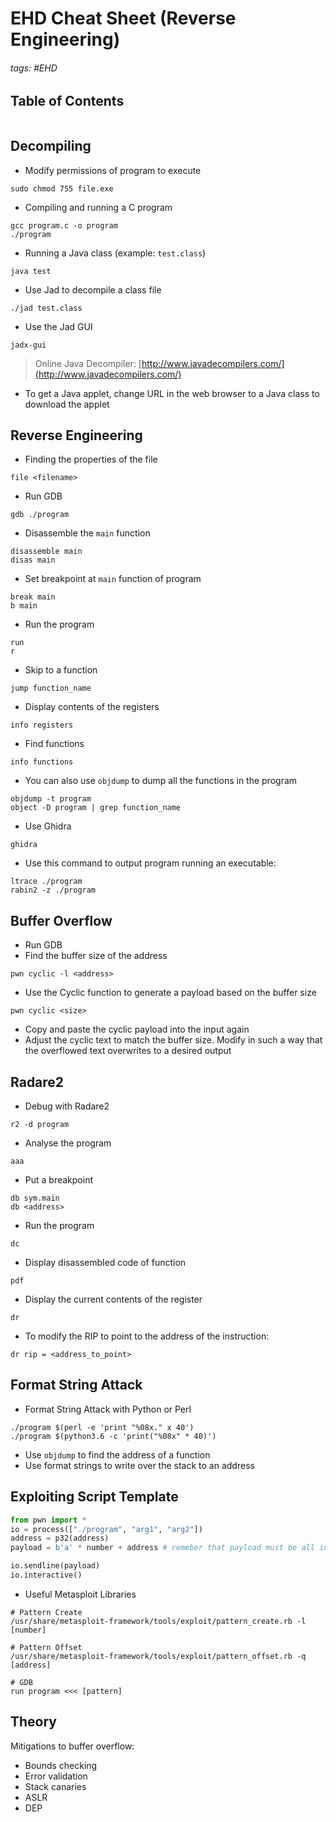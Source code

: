 # EHD Cheat Sheet (Reverse Engineering)

###### tags: #EHD

## Table of Contents
```toc
```

## Decompiling
- Modify permissions of program to execute
```
sudo chmod 755 file.exe
```

- Compiling and running a C program
```
gcc program.c -o program
./program
```

- Running a Java class (example: `test.class`)
```
java test
```

- Use Jad to decompile a class file
```
./jad test.class
```

- Use the Jad GUI
```
jadx-gui
```

> Online Java Decompiler: [http://www.javadecompilers.com/](http://www.javadecompilers.com/)

- To get a Java applet, change URL in the web browser to a Java class to download the applet

## Reverse Engineering
- Finding the properties of the file
```
file <filename>
```

- Run GDB
```
gdb ./program
```

- Disassemble the `main` function
```
disassemble main
disas main
```

- Set breakpoint at `main` function of program
```
break main
b main
```

- Run the program
```
run
r
```

- Skip to a function
```
jump function_name
```

- Display contents of the registers
```
info registers
```

- Find functions
```
info functions
```

- You can also use `objdump` to dump all the functions in the program
```
objdump -t program
object -D program | grep function_name
```

- Use Ghidra
```
ghidra
```

- Use this command to output program running an executable:
```
ltrace ./program
rabin2 -z ./program
```

## Buffer Overflow
- Run GDB
- Find the buffer size of the address
```
pwn cyclic -l <address>
```

- Use the Cyclic function to generate a payload based on the buffer size
```
pwn cyclic <size>
```

- Copy and paste the cyclic payload into the input again
- Adjust the cyclic text to match the buffer size. Modify in such a way that the overflowed text overwrites to a desired output

## Radare2
- Debug with Radare2
```
r2 -d program
```

- Analyse the program
```
aaa
```

- Put a breakpoint
```
db sym.main
db <address>
```

- Run the program
```
dc
```

- Display disassembled code of function
```
pdf
```

- Display the current contents of the register
```
dr
```

- To modify the RIP to point to the address of the instruction:
```
dr rip = <address_to_point>
```

## Format String Attack
- Format String Attack with Python or Perl
```
./program $(perl -e 'print "%08x." x 40')
./program $(python3.6 -c 'print("%08x" * 40)')
```
- Use `objdump` to find the address of a function
- Use format strings to write over the stack to an address


## Exploiting Script Template
```python
from pwn import *
io = process(["./program", "arg1", "arg2"])
address = p32(address)
payload = b'a' * number + address # remeber that payload must be all in bytes

io.sendline(payload)
io.interactive()
```
- Useful Metasploit Libraries
```
# Pattern Create
/usr/share/metasploit-framework/tools/exploit/pattern_create.rb -l [number]

# Pattern Offset
/usr/share/metasploit-framework/tools/exploit/pattern_offset.rb -q [address]

# GDB
run program <<< [pattern]
```

## Theory
Mitigations to buffer overflow:
- Bounds checking
- Error validation
- Stack canaries
- ASLR
- DEP